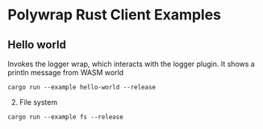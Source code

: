 # Polywrap Rust Client Examples

## Hello world

Invokes the logger wrap, which interacts with the logger plugin. It shows a println message from WASM world

```shell
cargo run --example hello-world --release
```

2. File system

```shell
cargo run --example fs --release
```

<!-- 2. Ethereum

```shell
cargo run --example ethereum --release
``` -->